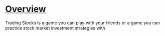 <h1><u>Overview</u></h1>

Trading Stocks is a game you can play with your friends or a game you can practice stock market investment strategies with.
